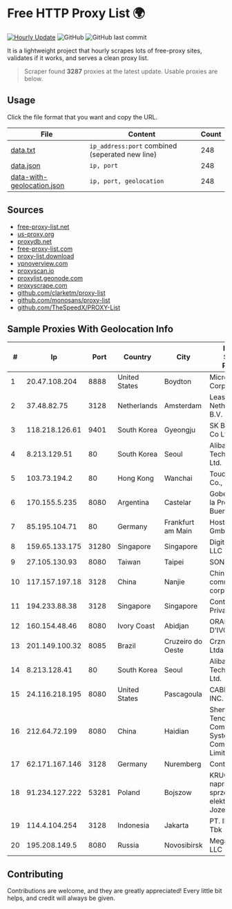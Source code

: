 
# Free HTTP Proxy List 🌍

[![Hourly Update](https://github.com/mertguvencli/http-proxy-list/actions/workflows/main.yml/badge.svg?branch=main)](https://github.com/mertguvencli/http-proxy-list/actions/workflows/main.yml)
![GitHub](https://img.shields.io/github/license/mertguvencli/http-proxy-list)
![GitHub last commit](https://img.shields.io/github/last-commit/mertguvencli/http-proxy-list)

It is a lightweight project that hourly scrapes lots of free-proxy sites, validates if it works, and serves a clean proxy list.


> Scraper found **3287** proxies at the latest update. Usable proxies are below.

## Usage

Click the file format that you want and copy the URL.


|File|Content|Count|
|----|-------|-----|
|[data.txt](https://raw.githubusercontent.com/mertguvencli/http-proxy-list/main/proxy-list/data.txt)|`ip_address:port` combined (seperated new line)|248|
|[data.json](https://raw.githubusercontent.com/mertguvencli/http-proxy-list/main/proxy-list/data.json)|`ip, port`|248|
|[data-with-geolocation.json](https://raw.githubusercontent.com/mertguvencli/http-proxy-list/main/proxy-list/data-with-geolocation.json)|`ip, port, geolocation`|248|

## Sources

* [free-proxy-list.net](https://free-proxy-list.net)
* [us-proxy.org](https://www.us-proxy.org)
* [proxydb.net](http://proxydb.net)
* [free-proxy-list.com](https://free-proxy-list.com/?page=&port=&type%5B%5D=http&type%5B%5D=https&up_time=0&search=Search)
* [proxy-list.download](https://www.proxy-list.download/HTTP)
* [vpnoverview.com](https://vpnoverview.com/privacy/anonymous-browsing/free-proxy-servers)
* [proxyscan.io](https://www.proxyscan.io)
* [proxylist.geonode.com](https://proxylist.geonode.com/api/proxy-list?limit=300&page=1&sort_by=lastChecked&sort_type=desc&protocols=http,https)
* [proxyscrape.com](https://api.proxyscrape.com/v2/?request=displayproxies&protocol=http&timeout=10000&country=all&ssl=all&anonymity=all)
* [github.com/clarketm/proxy-list](https://raw.githubusercontent.com/clarketm/proxy-list/master/proxy-list-raw.txt)
* [github.com/monosans/proxy-list](https://raw.githubusercontent.com/monosans/proxy-list/main/proxies/http.txt)
* [github.com/TheSpeedX/PROXY-List](https://raw.githubusercontent.com/TheSpeedX/PROXY-List/master/http.txt)


## Sample Proxies With Geolocation Info

|#|Ip|Port|Country|City|Internet Service Provider|
|-|--|----|-------|----|-------------------------|
|1|20.47.108.204|8888|United States|Boydton|Microsoft Corporation|
|2|37.48.82.75|3128|Netherlands|Amsterdam|LeaseWeb Netherlands B.V.|
|3|118.218.126.61|9401|South Korea|Gyeongju|SK Broadband Co Ltd|
|4|8.213.129.51|80|South Korea|Seoul|Alibaba (US) Technology Co., Ltd.|
|5|103.73.194.2|80|Hong Kong|Wanchai|TouchPal HK Co., Limited|
|6|170.155.5.235|8080|Argentina|Castelar|Gobernacion de la Provincia de Buenos Aires|
|7|85.195.104.71|80|Germany|Frankfurt am Main|Host Europe GmbH|
|8|159.65.133.175|31280|Singapore|Singapore|DigitalOcean, LLC|
|9|27.105.130.93|8080|Taiwan|Taipei|SONET|
|10|117.157.197.18|3128|China|Nanjie|China Mobile communications corporation|
|11|194.233.88.38|3128|Singapore|Singapore|Contabo Asia Private Limited|
|12|160.154.48.46|8080|Ivory Coast|Abidjan|ORANGE COTE D'IVOIRE|
|13|201.149.100.32|8085|Brazil|Cruzeiro do Oeste|Crznet Telecom Ltda|
|14|8.213.128.41|80|South Korea|Seoul|Alibaba (US) Technology Co., Ltd.|
|15|24.116.218.195|8080|United States|Pascagoula|CABLE ONE, INC.|
|16|212.64.72.199|8080|China|Haidian|Shenzhen Tencent Computer Systems Company Limited|
|17|62.171.167.146|3128|Germany|Nuremberg|Contabo GmbH|
|18|91.234.127.222|53281|Poland|Bojszow|KRUCZNET - naprawa sprzetu RTV i elektronicznego Jozef Kruczek|
|19|114.4.104.254|3128|Indonesia|Jakarta|PT. INDOSAT Tbk|
|20|195.208.149.5|8080|Russia|Novosibirsk|Megacom-it LLC|



## Contributing

Contributions are welcome, and they are greatly appreciated! Every
little bit helps, and credit will always be given.

